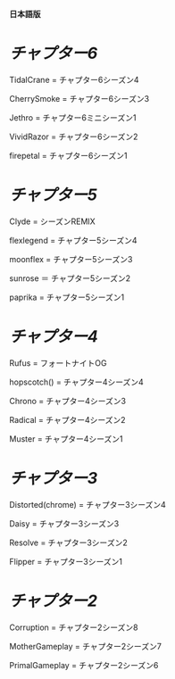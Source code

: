﻿**日本語版**

# _チャプター6_

TidalCrane = チャプター6シーズン4

CherrySmoke = チャプター6シーズン3

Jethro = チャプター6ミニシーズン1

VividRazor = チャプター6シーズン2

firepetal = チャプター6シーズン1

# _チャプター5_

Clyde = シーズンREMIX

flexlegend = チャプター5シーズン4

moonflex  = チャプター5シーズン3

sunrose ＝ チャプター5シーズン2

paprika  = チャプター5シーズン1

# _チャプター4_

Rufus = フォートナイトOG

hopscotch()  = チャプター4シーズン4

Chrono =  チャプター4シーズン3

Radical = チャプター4シーズン2

Muster  = チャプター4シーズン1

# _チャプター3_

Distorted(chrome) = チャプター3シーズン4

Daisy = チャプター3シーズン3

Resolve  = チャプター3シーズン2

Flipper = チャプター3シーズン1

# _チャプター2_

Corruption = チャプター2シーズン8

MotherGameplay = チャプター2シーズン7

PrimalGameplay = チャプター2シーズン6



